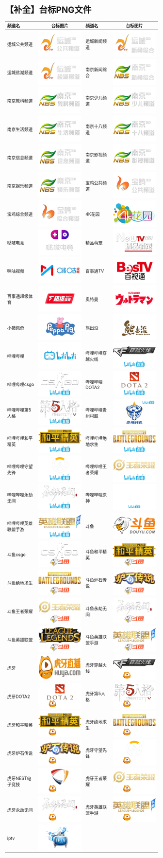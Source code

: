 # 【补全】台标PNG文件
|频道名|台标图片|频道名|台标图片|
|:---|:---:|:---|:---:|
|运城公共频道|<img src="https://raw.githubusercontent.com/liuyilong80880/tvlog/main/img/ycgg.png">|运城新闻频道|<img src="https://raw.githubusercontent.com/liuyilong80880/tvlog/main/img/ycxw.png">|
|运城盐湖频道|<img src="https://raw.githubusercontent.com/liuyilong80880/tvlog/main/img/ycyh.png">|南京新闻综合|<img src="https://raw.githubusercontent.com/liuyilong80880/tvlog/main/img/nanjing01.png">|
|南京教科频道|<img src="https://raw.githubusercontent.com/liuyilong80880/tvlog/main/img/nanjing02.png">|南京少儿频道|<img src="https://raw.githubusercontent.com/liuyilong80880/tvlog/main/img/nanjing03.png">|
|南京生活频道|<img src="https://raw.githubusercontent.com/liuyilong80880/tvlog/main/img/nanjing04.png">|南京十八频道|<img src="https://raw.githubusercontent.com/liuyilong80880/tvlog/main/img/nanjing05.png">|
|南京信息频道|<img src="https://raw.githubusercontent.com/liuyilong80880/tvlog/main/img/nanjing06.png">|南京影视频道|<img src="https://raw.githubusercontent.com/liuyilong80880/tvlog/main/img/nanjing07.png">|
|南京娱乐频道|<img src="https://raw.githubusercontent.com/liuyilong80880/tvlog/main/img/nanjing08.png">|宝鸡公共频道|<img src="https://raw.githubusercontent.com/liuyilong80880/tvlog/main/img/bjgg.png">|
|宝鸡综合频道|<img src="https://raw.githubusercontent.com/liuyilong80880/tvlog/main/img/bjzh.png">|4K花园|<img src="https://raw.githubusercontent.com/liuyilong80880/tvlog/main/img/4khuayuan.png">|
|哒啵电竞|<img src="https://raw.githubusercontent.com/liuyilong80880/tvlog/main/img/dbdj.png">|精品萌宠|<img src="https://raw.githubusercontent.com/liuyilong80880/tvlog/main/img/NewTV35.png">|
|咪咕视频|<img src="https://raw.githubusercontent.com/liuyilong80880/tvlog/main/img/migushipin.png">|百事通TV|<img src="https://raw.githubusercontent.com/liuyilong80880/tvlog/main/img/bestv.png">|
|百事通超级体育|<img src="https://raw.githubusercontent.com/liuyilong80880/tvlog/main/img/bestv01.png">|奥特曼|<img src="https://raw.githubusercontent.com/liuyilong80880/tvlog/main/img/atm.png">|
|小猪佩奇|<img src="https://raw.githubusercontent.com/liuyilong80880/tvlog/main/img/xzpq.png">|熊出没|<img src="https://raw.githubusercontent.com/liuyilong80880/tvlog/main/img/xcm.png">|
|哔哩哔哩|<img src="https://raw.githubusercontent.com/liuyilong80880/tvlog/main/img/bilibili.png">|哔哩哔哩穿越火线|<img src="https://raw.githubusercontent.com/liuyilong80880/tvlog/main/img/bilibilicyhx.png">|
|哔哩哔哩csgo|<img src="https://raw.githubusercontent.com/liuyilong80880/tvlog/main/img/bilibilicsgo.png">|哔哩哔哩DOTA2|<img src="https://raw.githubusercontent.com/liuyilong80880/tvlog/main/img/bilibilidota2.png">|
|哔哩哔哩第5人格|<img src="https://raw.githubusercontent.com/liuyilong80880/tvlog/main/img/bilibilidwrg.png">|哔哩哔哩贵州村超|<img src="https://raw.githubusercontent.com/liuyilong80880/tvlog/main/img/bilibiligzcc.png">|
|哔哩哔哩和平精英|<img src="https://raw.githubusercontent.com/liuyilong80880/tvlog/main/img/bilibilihpjy.png">|哔哩哔哩绝地求生|<img src="https://raw.githubusercontent.com/liuyilong80880/tvlog/main/img/bilibilijdqs.png">|
|哔哩哔哩守望先锋|<img src="https://raw.githubusercontent.com/liuyilong80880/tvlog/main/img/bilibiliswxf.png">|哔哩哔哩王者荣耀|<img src="https://raw.githubusercontent.com/liuyilong80880/tvlog/main/img/bilibiliwzry.png">|
|哔哩哔哩永劫无间|<img src="https://raw.githubusercontent.com/liuyilong80880/tvlog/main/img/bilibiliyjwj.png">|哔哩哔哩原神|<img src="https://raw.githubusercontent.com/liuyilong80880/tvlog/main/img/bilibiliys.png">|
|哔哩哔哩英雄联盟手游|<img src="https://raw.githubusercontent.com/liuyilong80880/tvlog/main/img/bilibiliyxlmsy.png">|斗鱼|<img src="https://raw.githubusercontent.com/liuyilong80880/tvlog/main/img/douyu.png">|
|斗鱼csgo|<img src="https://raw.githubusercontent.com/liuyilong80880/tvlog/main/img/douyucsgo.png">|斗鱼和平精英|<img src="https://raw.githubusercontent.com/liuyilong80880/tvlog/main/img/douyuhpjy.png">|
|斗鱼绝地求生|<img src="https://raw.githubusercontent.com/liuyilong80880/tvlog/main/img/douyujdqs.png">|斗鱼炉石传说|<img src="https://raw.githubusercontent.com/liuyilong80880/tvlog/main/img/douyulscs.png">|
|斗鱼王者荣耀|<img src="https://raw.githubusercontent.com/liuyilong80880/tvlog/main/img/douyuwzry.png">|斗鱼永劫无间|<img src="https://raw.githubusercontent.com/liuyilong80880/tvlog/main/img/douyuyjwj.png">|
|斗鱼英雄联盟|<img src="https://raw.githubusercontent.com/liuyilong80880/tvlog/main/img/douyuyxlm.png">|斗鱼英雄联盟手游|<img src="https://raw.githubusercontent.com/liuyilong80880/tvlog/main/img/douyuyxlmsy.png">|
|虎牙|<img src="https://raw.githubusercontent.com/liuyilong80880/tvlog/main/img/huya.png">|虎牙穿越火线|<img src="https://raw.githubusercontent.com/liuyilong80880/tvlog/main/img/huyacyhx.png">|
|虎牙DOTA2|<img src="https://raw.githubusercontent.com/liuyilong80880/tvlog/main/img/huyadota2.png">|虎牙第5人格|<img src="https://raw.githubusercontent.com/liuyilong80880/tvlog/main/img/huyadwrg.png">|
|虎牙和平精英|<img src="https://raw.githubusercontent.com/liuyilong80880/tvlog/main/img/huyahpjy.png">|虎牙绝地求生|<img src="https://raw.githubusercontent.com/liuyilong80880/tvlog/main/img/huyajdqs.png">|
|虎牙炉石传说|<img src="https://raw.githubusercontent.com/liuyilong80880/tvlog/main/img/huyalscs.png">|虎牙守望先锋|<img src="https://raw.githubusercontent.com/liuyilong80880/tvlog/main/img/huyaswxf.png">|
|虎牙NEST电子竞技|<img src="https://raw.githubusercontent.com/liuyilong80880/tvlog/main/img/huyanest.png">|虎牙王者荣耀|<img src="https://raw.githubusercontent.com/liuyilong80880/tvlog/main/img/huyawzry.png">|
|虎牙永劫无间|<img src="https://raw.githubusercontent.com/liuyilong80880/tvlog/main/img/huyayjwj.png">|虎牙英雄联盟手游|<img src="https://raw.githubusercontent.com/liuyilong80880/tvlog/main/img/huyayxlmsy.png">|
|iptv|<img src="https://raw.githubusercontent.com/liuyilong80880/tvlog/main/img/iptv.png">
